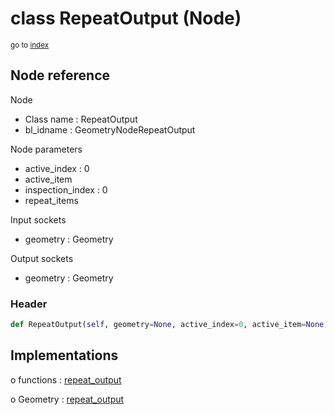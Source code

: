 # class RepeatOutput (Node)

<sub>go to [index](/docs/index.md)</sub>

## Node reference

Node
 - Class name : RepeatOutput
 - bl_idname : GeometryNodeRepeatOutput

Node parameters
 - active_index : 0
 - active_item
 - inspection_index : 0
 - repeat_items

Input sockets
 - geometry : Geometry

Output sockets
 - geometry : Geometry

### Header

``` python
def RepeatOutput(self, geometry=None, active_index=0, active_item=None, inspection_index=0, repeat_items=None, node_label=None, node_color=None):
```

## Implementations

o functions : [repeat_output](/docs/GeoNodes_classes/GLOBAL.md#repeat_output)

o Geometry : [repeat_output](/docs/GeoNodes_classes/Geometry.md#repeat_output)


